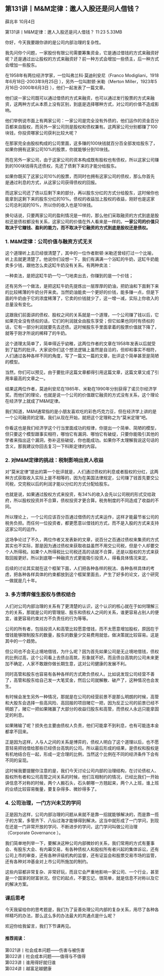 
## 第131讲丨M&M定律：邀人入股还是问人借钱？


薛兆丰
10月4日

第131讲丨M&M定律：邀人入股还是问人借钱？
11:23 5.33MB


你好，今天我要跟你讲的是公司内部治理的复杂性。

我先问你个问题，一家股份有限公司需要筹集资金，它是通过借钱的方式来融资好呢？还是通过出让股权的方式来融资好？前一种方式会增加一些债主，后一种方式会增加一些股东。

在1958年有两位经济学家，一位叫弗兰科·莫迪利安尼（Franco Modigliani，1918年6月18日-2003年9月25日 ），另外一位叫默顿·米勒（Merton Miller，1923年5月16日-2000年6月3日 ），他们一起发表了一篇文章。

他们说一家公司既可以通过借债的方式来融资，也可以通过发行股票的方式来融资，这两种方式从本质上没有区别，到底是选择哪种方式，对公司的价值不造成影响。

他们举例说市面上有两家公司：一家公司是完全没有外债的，他们运作的资金百分百都来自股权，而另外一家公司则是股权和债权兼有。这两家公司分别都赚了100块钱，你投资哪家公司获利比较大呢？

在那家完全由股权构成的公司里面，这多赚的100块钱就百分百全部发给股东了，如果你拥有这家公司10%的股票，你就能够分到10块钱。

而在另外一家公司，由于这家公司的资本构成既有股权也有债权，所以这家公司赚到的100块钱得先还债权，先还了债剩下来的才能分给股东。

如果你既买了这家公司10%的股票，而同时也拥有这家公司的债权，那么你首先是通过利息的方式，从这家公司获得债权的回报。

而这家公司还了债以后剩下来的部分，再以股东分红的方式分给股东，这时候你也能拿到这剩下来的股东分红的10%。债权的收益加上股权的收益，刚好也是这家公司总利润的10%，所以你的收入也是10块钱。

换句话说，只要两家公司的盈利情况是一样的，那么他们采取融资的方式到底是股权还是债权都没有关系，这家公司的价值在外人看来是一样的。**一家公司的价值只取决于它赚钱、盈利的能力，而不取决于它融资的方式到底是股权还是债权。**

### 1. M&M定律：公司价值与融资方式无关

这个道理听上去已经很清楚了，其中的一位作者默顿·米勒还曾经打过一个比喻，听上去就更清楚了。他说你们设想一下，我们有满满一个浴缸的牛奶，这缸牛奶能卖多少钱，跟他怎么卖这缸牛奶没有关系。有两种卖法：

一种卖法，是把这缸牛奶一勺一勺地卖出去，你赚到的是一个价钱；

还有另外一个做法，是把这缸牛奶先提炼出一层厚厚的奶油，把奶油和下面剩下来的比较稀薄的牛奶分开来卖。当然奶油能卖一个更好的价钱，能多赚一点，但是下面的牛奶由于它的浓度稀薄了，它卖的价钱就少了，这一增一减，实际上你收入的总量没有变化。

这跟我们前面讲的债权、股权之间的关系就是一个道理，一个公司赚了钱以后，它如果完全没有债权的话，它们的利润就全由股东享受；但它如果也同时有债权的话，它有一部分利润就要先去还债。这时候股东手里面拿着的股票价值就下降了，就等于刚才所说的稀释了的牛奶。

这个道理太简单了，简单得近乎幼稚，这两位作者的文章在1958年发表以后就受到了猛烈的批评。大家说你们这个想法逻辑上虽然是自洽的，但却和事实不相符，人们通过各种各样不同的角度，写了一篇又一篇的文章，批评这个简单甚至是简陋的模型。

当然，你们可以预见，由于要批评这篇文章都得引用这篇文章，这篇文章又成了引用率最高的文章之一。

结果这两位作者，莫迪利安尼在1985年、米勒在1990年分别获得了诺贝尔经济学奖。而他们的理论，也就是说一个公司的价值跟它融资的方式没有关系，这个理论在经济学上就成了M&M定律。

我们知道，M&M通常指的是小朋友喜欢吃的彩色巧克力豆，但在经济学上讲的是一个公司融资的定理。我们从现在开始，就把这个定理称之为“莫米定理”吧。

你看这也是我们经济学这个行当里面成功的规律，你提出一个简单、简陋的模型，但只要这个模型跟事实相符，哪怕它有漏洞、哪怕它有破绽，只要你能吸引其他的学者来指出这个漏洞，弥补这些破绽，你也能成功。如果你不太理解我说这句话的含义，那我建议你回去复习一下科斯定律的内容。

### 2. 对M&M定律的挑战：税制影响出资人收益

对“莫米定律”提出的第一个批评就是，人们通过债权的利息或者股权的分红，这两种方式获取收入实际上是不相等的，因为在美国法律规定，公司赚了钱首先要交公司税，交完税以后的利润才能以分红的方式分配给股东。

也就是说，如果通过股权方式来投资，有34%的收入会先以公司税的形式交给政府，所以股权投资并不合算，债权投资才更合算。税务制度的不同造成了收益的不同。

所以理论上，一个公司应该百分百通过借债的方式来运作，这样才能最节省公司的税务负担。而任何一位投资者，都更愿意以借钱的方式，而不是入股的方式来支持这家公司的运作。

这场争论过了不久，两位作者又发表新的文章，说百分之百通过债权来集资的方式其实也不实际，那是因为通过债权来获取收益虽然不用交公司税，但是个人却要交个人所得税。如果个人所得税比公司税还高的话就不合算，还是以股权的方式来获取回报更好。所以到底哪一种融资方式更能吸引投资人，得看具体情况来定。

后续的讨论其实就在这个框架下面，人们把各种各样的税法、各种各样具体的考虑，把各种各样具体的约束都放到这个框架里面去，产生了好多的论文，这个研究一做就是几十年。

### 3. 多方博弈催生股权与债权结合

人们对公司内部治理的关系有了更清楚的认识，这个认识的核心就在于如何理解三方的关系，那就是公司的管理层、股东和债权人之间的关系，谁更容易占别人的便宜，谁更容易约束对方不负责任的行为等等。

公司的所有者，包括投资人和高管比较愿意借钱，而不太愿意增加股权，原因在于借钱能够限制股东的数量，股东的数量少交易费用就低，做决策就比较容易。这是其中的一个趋势。

但公司也不会无止境地借钱，为什么呢？因为首先如果公司是无止境地借钱，债权的比例过高，这个公司看上去债台高筑，形象就不好。而且债台高筑的公司未来更加不确定，人家不敢跟你做长期生意，这对公司健康的发展不利。

同时高管和股东也容易有各种各样的方式欺负债权人。比如说发现公司经营不善了，高管和股东给自己发一大笔奖金，然后公司就解散、破产了，这种情况也会发生。

有时候会发生另外一种情况，那就是在公司的经营前景不是那么明朗的时候，高管和大股东会选择一些高风险、高回报的项目赌它一把，因为反正公司的前景已经不明朗了，赌它一把如果赌赢了大部分的收益归股东和高管，而债权人永远只能拿固定的利息。

如果赌输了呢？损失也主要由债权人负责，他们可能拿不到利息，也有可能连本金都拿不回来。

正是因为这样，人与人之间的关系是博弈的，债权人明白了这个道理以后，也不愿意轻易把钱借给那些已经债台高筑的公司。所以最后形成的结果，是债权和股权是有机地结合在一起，形成一定合理的比例，当然这个比例在不同的经济条件下会有不同的呈现。

这时候我要提醒你注意的是，我们今天讨论公司内部的治理结构，在讨论债权人、股权所有者和公司高管之间关系的时候，他们互相制约的情况，已经比我们一开始讲信息不对称的时候，两个人搬石头，石头朝哪一方翘起来，两个人上班，谁上班的业绩比较容易衡量，要复杂得多、微妙得多了。

###  4. 公司治理，一门方兴未艾的学问

正是因为这样，公司内部治理的问题从来就不是靠一招就能够解决的，而是靠一揽子的方案，多管齐下、八仙过海才能够得到解决。这当中就形成了一门学问，到现在还是一门非常开放的学问、不断进步的学问，这门学问叫做公司治理（Corporate Governance ）。

我们简单地列举一下，要解决这种公司内部微妙的关系，我们常用的方式有董事会、有股东大会、有内幕交易，有各种债权人和股权所有者兴起的集体诉讼，还有公司上市的审查，还有各种评级机构的监督，还有证监会和股票交易市场的监管，还有各种对冲基金对上市公司所施加的制约。

这些内容都非常复杂、非常好玩，而且它会严重地影响一家公司、一个行业，甚至是一个国家的财富状况。但它的起点，不要忘记，很简单，就是信息不对称以及它的解决方案。

### 课后思考

今天我留给你的思考题是，我们为了妥善处理公司内部的复杂关系，用尽了各种各样精巧的办法，那么这么多的办法最大的共通点是什么呢？

欢迎你给我留言，我们下节课再见。

#### 推荐阅读：

第021讲丨社会成本问题——伤害与被伤害  
第022讲丨社会成本问题——值得与不值得  
第023讲丨谁用得好就归谁  
第024讲丨越富足越健康  


